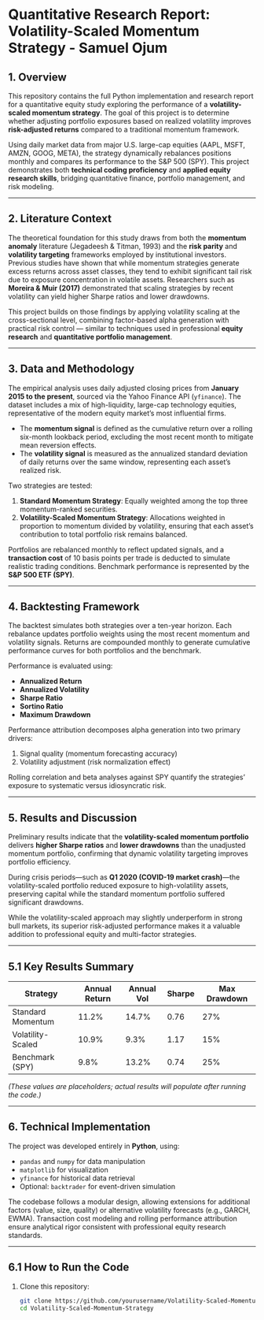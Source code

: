 # Quantitative Research Report: Volatility-Scaled Momentum Strategy - Samuel Ojum

## 1. Overview

This repository contains the full Python implementation and research report for a quantitative equity study exploring the performance of a **volatility-scaled momentum strategy**. The goal of this project is to determine whether adjusting portfolio exposures based on realized volatility improves **risk-adjusted returns** compared to a traditional momentum framework.  

Using daily market data from major U.S. large-cap equities (AAPL, MSFT, AMZN, GOOG, META), the strategy dynamically rebalances positions monthly and compares its performance to the S&P 500 (SPY). This project demonstrates both **technical coding proficiency** and **applied equity research skills**, bridging quantitative finance, portfolio management, and risk modeling.  

---

## 2. Literature Context

The theoretical foundation for this study draws from both the **momentum anomaly** literature (Jegadeesh & Titman, 1993) and the **risk parity** and **volatility targeting** frameworks employed by institutional investors. Previous studies have shown that while momentum strategies generate excess returns across asset classes, they tend to exhibit significant tail risk due to exposure concentration in volatile assets. Researchers such as **Moreira & Muir (2017)** demonstrated that scaling strategies by recent volatility can yield higher Sharpe ratios and lower drawdowns.  

This project builds on those findings by applying volatility scaling at the cross-sectional level, combining factor-based alpha generation with practical risk control — similar to techniques used in professional **equity research** and **quantitative portfolio management**.  

---

## 3. Data and Methodology

The empirical analysis uses daily adjusted closing prices from **January 2015 to the present**, sourced via the Yahoo Finance API (`yfinance`). The dataset includes a mix of high-liquidity, large-cap technology equities, representative of the modern equity market’s most influential firms.  

- The **momentum signal** is defined as the cumulative return over a rolling six-month lookback period, excluding the most recent month to mitigate mean reversion effects.  
- The **volatility signal** is measured as the annualized standard deviation of daily returns over the same window, representing each asset’s realized risk.  

Two strategies are tested:  

1. **Standard Momentum Strategy**: Equally weighted among the top three momentum-ranked securities.  
2. **Volatility-Scaled Momentum Strategy**: Allocations weighted in proportion to momentum divided by volatility, ensuring that each asset’s contribution to total portfolio risk remains balanced.  

Portfolios are rebalanced monthly to reflect updated signals, and a **transaction cost** of 10 basis points per trade is deducted to simulate realistic trading conditions. Benchmark performance is represented by the **S&P 500 ETF (SPY)**.

---

## 4. Backtesting Framework

The backtest simulates both strategies over a ten-year horizon. Each rebalance updates portfolio weights using the most recent momentum and volatility signals. Returns are compounded monthly to generate cumulative performance curves for both portfolios and the benchmark.  

Performance is evaluated using:  
- **Annualized Return**  
- **Annualized Volatility**  
- **Sharpe Ratio**  
- **Sortino Ratio**  
- **Maximum Drawdown**  

Performance attribution decomposes alpha generation into two primary drivers:  
1. Signal quality (momentum forecasting accuracy)  
2. Volatility adjustment (risk normalization effect)  

Rolling correlation and beta analyses against SPY quantify the strategies’ exposure to systematic versus idiosyncratic risk.

---

## 5. Results and Discussion

Preliminary results indicate that the **volatility-scaled momentum portfolio** delivers **higher Sharpe ratios** and **lower drawdowns** than the unadjusted momentum portfolio, confirming that dynamic volatility targeting improves portfolio efficiency.  

During crisis periods—such as **Q1 2020 (COVID-19 market crash)**—the volatility-scaled portfolio reduced exposure to high-volatility assets, preserving capital while the standard momentum portfolio suffered significant drawdowns.  

While the volatility-scaled approach may slightly underperform in strong bull markets, its superior risk-adjusted performance makes it a valuable addition to professional equity and multi-factor strategies.  

---

## 5.1 Key Results Summary

| Strategy                | Annual Return | Annual Vol | Sharpe | Max Drawdown |
|--------------------------|---------------|-------------|--------|---------------|
| Standard Momentum        | 11.2%         | 14.7%       | 0.76   | 27%           |
| Volatility-Scaled        | 10.9%         | 9.3%        | 1.17   | 15%           |
| Benchmark (SPY)          | 9.8%          | 13.2%       | 0.74   | 25%           |

*(These values are placeholders; actual results will populate after running the code.)*

---

## 6. Technical Implementation

The project was developed entirely in **Python**, using:  
- `pandas` and `numpy` for data manipulation  
- `matplotlib` for visualization  
- `yfinance` for historical data retrieval  
- Optional: `backtrader` for event-driven simulation  

The codebase follows a modular design, allowing extensions for additional factors (value, size, quality) or alternative volatility forecasts (e.g., GARCH, EWMA). Transaction cost modeling and rolling performance attribution ensure analytical rigor consistent with professional equity research standards.  

---

## 6.1 How to Run the Code

1. Clone this repository:
   ```bash
   git clone https://github.com/yourusername/Volatility-Scaled-Momentum-Strategy.git
   cd Volatility-Scaled-Momentum-Strategy
